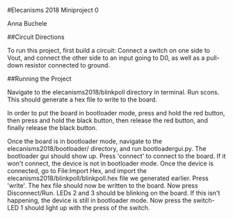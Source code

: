 #Elecanisms 2018 Miniproject 0

Anna Buchele

##Circuit Directions

To run this project, first build a circuit: Connect a switch on one side to Vout, and connect the other side to an input going to D0, as well as a pull-down resistor connected to ground. 

##Running the Project

Navigate to the elecanisms2018/blinkpoll directory in terminal. Run scons. This should generate a hex file to write to the board. 

In order to put the board in bootloader mode, press and hold the red button, then press and hold the black button, then release the red button, and finally release the black button. 

Once the board is in bootloader mode, navigate to the elecanisms2018/bootloader/ directory, and run bootloadergui.py. The bootloader gui should show up. Press 'connect' to connect to the board. If it won't connect, the device is not in bootloader mode. Once the device is connected, go to File:Import Hex, and import the elecanisms2018/blinkpoll/blinkpoll.hex file we generated earlier. Press 'write'. The hex file should now be written to the board. Now press Disconnect/Run. LEDs 2 and 3 should be blinking on the board. If this isn't happening, the device is still in bootloader mode. Now press the switch- LED 1 should light up with the press of the switch. 

